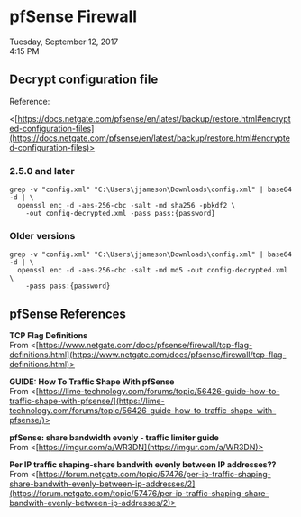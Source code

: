 ﻿# pfSense Firewall

Tuesday, September 12, 2017\
4:15 PM

## Decrypt configuration file

Reference:

<[https://docs.netgate.com/pfsense/en/latest/backup/restore.html#encrypted-configuration-files](https://docs.netgate.com/pfsense/en/latest/backup/restore.html#encrypted-configuration-files)>

### 2.5.0 and later

```Shell
grep -v "config.xml" "C:\Users\jjameson\Downloads\config.xml" | base64 -d | \
  openssl enc -d -aes-256-cbc -salt -md sha256 -pbkdf2 \
    -out config-decrypted.xml -pass pass:{password}
```

### Older versions

```Shell
grep -v "config.xml" "C:\Users\jjameson\Downloads\config.xml" | base64 -d | \
  openssl enc -d -aes-256-cbc -salt -md md5 -out config-decrypted.xml \
    -pass pass:{password}
```

## pfSense References

**TCP Flag Definitions**\
From <[https://www.netgate.com/docs/pfsense/firewall/tcp-flag-definitions.html](https://www.netgate.com/docs/pfsense/firewall/tcp-flag-definitions.html)>

**GUIDE: How To Traffic Shape With pfSense**\
From <[https://lime-technology.com/forums/topic/56426-guide-how-to-traffic-shape-with-pfsense/](https://lime-technology.com/forums/topic/56426-guide-how-to-traffic-shape-with-pfsense/)>

**pfSense: share bandwidth evenly - traffic limiter guide**\
From <[https://imgur.com/a/WR3DN](https://imgur.com/a/WR3DN)>

**Per IP traffic shaping-share bandwith evenly between IP addresses??**\
From <[https://forum.netgate.com/topic/57476/per-ip-traffic-shaping-share-bandwith-evenly-between-ip-addresses/2](https://forum.netgate.com/topic/57476/per-ip-traffic-shaping-share-bandwith-evenly-between-ip-addresses/2)>
